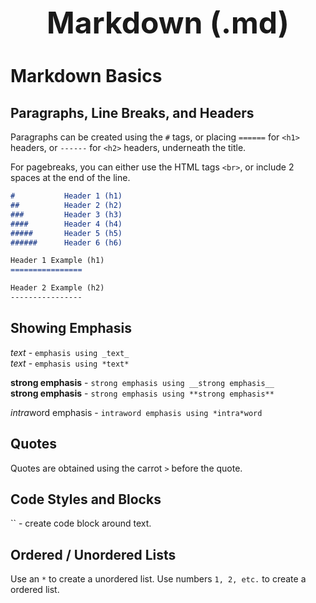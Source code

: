 <h1 style='text-align:center;font-size:3rem;'>Markdown (.md)</h1>

# Markdown Basics

## Paragraphs, Line Breaks, and Headers
Paragraphs can be created using the ```#``` tags, or placing ```======``` for ```<h1>``` headers, or ```------``` for ```<h2>``` headers, underneath the title.

For pagebreaks, you can either use the HTML tags ```<br>```, or include 2 spaces at the end of the line.

``` markdown
#           Header 1 (h1)
##          Header 2 (h2)
###         Header 3 (h3)
####        Header 4 (h4)
#####       Header 5 (h5)
######      Header 6 (h6)

Header 1 Example (h1)
================

Header 2 Example (h2)
----------------
```

## Showing Emphasis

_text_ - ```emphasis using _text_```  
*text* - ```emphasis using *text*```

__strong emphasis__ - ```strong emphasis using __strong emphasis__```  
**strong emphasis** - ```strong emphasis using **strong emphasis**```

*intra*word emphasis - ```intraword emphasis using *intra*word```  

## Quotes
Quotes are obtained using the carrot ```>``` before the quote.

## Code Styles and Blocks
``  - create code block around text.

## Ordered / Unordered Lists
Use an `*` to create a unordered list. Use numbers `1, 2, etc.` to create a ordered list.